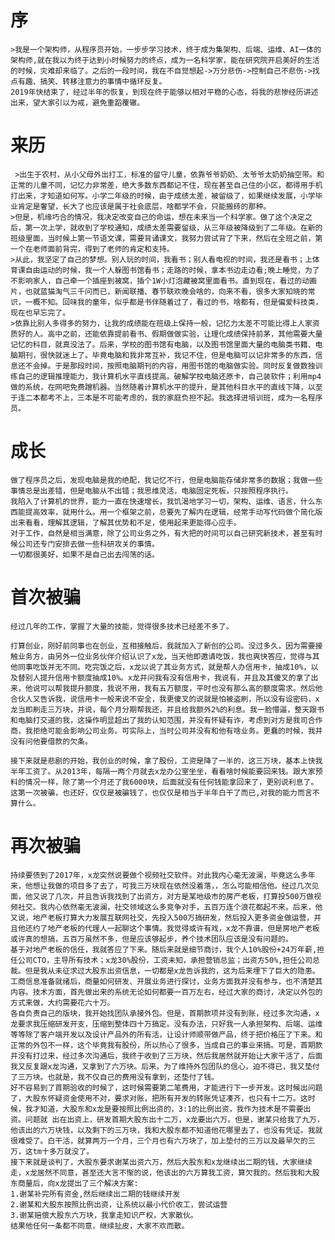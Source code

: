 # 序

 
    >我是一个架构师，从程序员开始，一步步学习技术，终于成为集架构、后端、运维、AI一体的架构师,就在我以为终于达到小时候努力的终点，成为一名科学家，能在研究院开启美好的生活的时候，灾难却来临了。之后的一段时间，我在不自觉想起->万分悲伤->控制自己不悲伤->找点有趣、搞笑、转移注意力的事情中循环反复。
    2019年快结束了，经过半年的恢复，到现在终于能够以相对平稳的心态，将我的悲惨经历讲述出来，望大家引以为戒，避免重蹈覆辙。

# 来历


     >出生于农村，从小父母外出打工，标准的留守儿童，依靠爷爷奶奶、太爷爷太奶奶抽空带。和正常的儿童不同，记忆力非常差，绝大多数东西都记不住，现在甚至自己住的小区，都得用手机打出来，才知道如何写。小学二年级的时候，由于成绩太差，被留级了，如果继续发展，小学毕业肯定是奢望，长大了也应该是属于社会底层，啥都学不会，只能搬砖的那种。
    >但是，机缘巧合的情况，我决定改变自己的命运，想在未来当一个科学家。做了这个决定之后，第一次上学，就收到了学校通知，成绩太差需要留级，从三年级被降级到了二年级。在新的班级里面，当时候上第一节语文课，需要背诵课文，我努力尝试背了下来，然后在全班之前，第一个在老师面前背完，得到了老师的肯定和支持。
    >从此，我坚定了自己的梦想。别人玩的时间，我看书；别人看电视的时间，我还是看书；上体育课自由运动的时候，我一个人躲图书馆看书；走路的时候，拿本书边走边看;晚上睡觉，为了不影响家人，自己牵一个插座到被窝，插个1W小灯泡藏被窝里面看书。直到现在，看过的动画片，也就蓝猫淘气三千问而已，新闻联播、春节联欢晚会啥的，向来不看，很多大家知晓的常识，一概不知。回味我的童年，似乎都是书伴随着过了，看过的书，啥都有，但是偏爱科技类，现在也早忘完了。
    >依靠比别人多得多的努力，让我的成绩能在班级上保持一般，记忆力太差不可能比得上人家资质好的人。高中之前，还能依靠提前看书、假期做做实验，让理化成绩保持前茅，其他需要大量记忆的科目，就真没法了。后来，学校的图书馆有电脑，以及图书馆里面大量的电脑类书籍、电脑期刊，很快就迷上了。毕竟电脑和我非常互补，我记不住，但是电脑可以记非常多的东西，信息还不会掉。于是那段时间，按照电脑期刊的内容，用图书馆的电脑做实验。同时反复做数独训练自己的逻辑推理能力，我计算机水平直线提高。破解学校电脑还原卡，自己装软件；利用mp4做的系统，在网吧免费蹭机器。当然随着计算机水平的提升，是其他科目水平的直线下降，以至于连二本都考不上，三本是不可能考虑的，我的家庭负担不起。我选择进培训班，成为一名程序员。
    
 
#  成长

    做了程序员之后，发现电脑是我的绝配，我记忆不行，但是电脑能存储非常多的数据；我做一些事情总是出差错，但是电脑从不出错；我思维灵活，电脑固定死板，只按照程序执行。
    我陷入了计算机的世界，能力一直在快速增长，我饥渴地学习一切，架构、运维、语言，什么东西能提高效率，就用什么。用一个框架之前，总要先了解内在逻辑，经常手动写代码做个简化版出来看看，理解其逻辑，了解其优势和不足，使用起来更能得心应手。
    对于工作，自然是相当满意，除了公司业务之外，有大把的时间可以自己研究新技术，甚至有时候公司还专门安排去做一些科研攻关的事情。
    一切都很美好，如果不是自己出去闯荡的话。
    
    
#  首次被骗


    经过几年的工作，掌握了大量的技能，觉得很多技术已经差不多了。

    打算创业，刚好前同事也在创业，互相接触后，我就加入了新创的公司。没过多久，因为需要接触业务方，由另外一位业务伙伴介绍认识了x龙，当天他即邀请吃饭，我也爽快答应，觉得与其他同事吃饭并无不同。吃完饭之后，x龙以说了其业务方式，就是帮人办信用卡，抽成10%，以及替别人提升信用卡额度抽成10%。x龙并问我有没有信用卡，我说有，并且及其傻叉的拿了出来，他说可以帮我提升额度，我说不用，我有五万额度，平时也没有那么高的额度需求。然后他合伙人又告诉我，说信用卡一般来说不安全，我更傻叉的说就是怕被盗刷，所以没有设密码，x龙当即刷走三万块，并说，每个月分期帮我还，并且给我额外2%的利息。我一脸懵逼，整天跟书和电脑打交道的我，这操作明显超出了我的认知范围，并没有怀疑有诈，考虑到对方是我司合作商，我拒绝可能会影响公司业务。可实际上，当时公司并没有和他有啥业务。更蠢的时候，我并没有问他要借款的欠条。

    接下来就是悲剧的开始，我创业的时候，拿了股份，工资是降了一半的，这三万块，基本上快我半年工资了。从2013年，每隔一两个月就去x龙办公室坐坐，看看啥时候能要回来钱。跟大家预料的情况一样，除了第一个月还了我6000块，后面就没有任何钱能拿回来了，更别说利息了。
    这第一次被骗，也还好，仅仅是被骗钱了，也仅仅是相当于半年白干了而已,对我的能力而言不算什么。
    
    
#   再次被骗

    持续要债到了2017年，x龙突然说要做个视频社交软件。对此我内心毫无波澜，毕竟这么多年来，他想让我做的项目多了去了，可我三万块现在依然没着落，，怎么可能相信他。经过几次见面，他又说了几次，并且告诉我找到了出资方，对方是某地级市的房产老板，打算投500万做视频社交。我内心依然毫无波澜，社交领域这么多竞争对手，五百万连个浪花都起不来。后来，他又说，地产老板打算大力发展互联网社交，先投入500万搞研发，然后投入更多资金做运营，并且他还约了地产老板的代理人一起聊这个事情。我觉得或许有戏，x龙不靠谱，但是房地产老板或许真的想搞，五百万虽然不多，但是应该够起步，养个技术团队应该是没有问题的。
    基于对地产老板的信任，我就答应了下来。随后来就是细节商讨，我个人10%股份+24万年薪,担任公司CTO，主导所有技术；x龙30%股份，工资未知，承担营销总监；出资方50%,担任公司总裁。但是我从未征求过大股东出资信息，一切都是x龙告诉我的，这为后来埋下了巨大的隐患。
    工商信息准备就绪后，商量如何研发、开展业务进行探讨，业务方面我并没有参与，也不清楚其内容。技术方面，首先做出来的系统无论如何都要一百万左右，经过大家的商讨，决定以外包的方式来做，大约需要花六十万。
    各自负责自己的版块，我开始找团队承接外包。但是，首期款项并没有到账，经过多次沟通，x龙要求我压缩研发开支，压缩到整体四十万搞定。没有办法，只好我一人承担架构、后端、运维等等除了客户端开发以及设计产品外的所有活，让设计师顺带做产品，终于把价格压了下来。和正常的外包不一样，这个毕竟我有股份，所以热心了很多，当成自己的事业来搞。可是，首期款并没有打过来，经过多次沟通后，我终于收到了三万块，然后我居然就开始让大家干活了，后面我又反复跟x龙沟通，又拿到了六万块。后来，为了维持外包团队的信心，迫不得已，我又垫付了三万块。也就是，我不仅自己的费用没有拿到，还垫付了钱。
    好不容易到了首期验收的时候了，这时候需要第二笔费用，才能进行下一步开发。这时候出问题了，大股东怀疑资金使用不对，要求对账，把所有开发的转账凭证凑齐，也只有十二万。这时候，我才知道，大股东和x龙是要按照比例出资的，3:1的比例出资，我作为技术是不需要出资。问题就 出在出资上，研发首期大股东出十二万，x龙要出六万。但是，谢某只给我了九万，他该出的六万块钱，以及剩下的三万块，我和大股东都不知道他花哪里去了，也没有凭证。我就很难受了。白干活，就算两万一个月，三个月也有六万块了，加上垫付的三万以及最早欠的三万，这tm十多万就没了。
    接下来就是谈判了，大股东要求谢某出资六万，然后大股东和x龙继续出二期的钱，大家继续走，x龙居然不同意，甚至还大言不惭的说，他该出的六万算我工资，算欠我的。然后我和大股东商量后，向x龙提出了三个解决方案:
    1.谢某补完所有资金,然后继续出二期的钱继续开发
    2.谢某和大股东按照比例出资，让系统以最小代价收工，尝试运营
    3.谢某赔偿大股东六万块，我拿走知识产权，大家散伙。
    结果他任何一条都不同意，继续扯皮，大家不欢而散。
    
    
    
    
